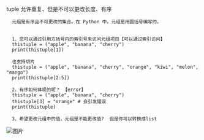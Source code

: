 tuple 允许重复、但是不可以更改长度、有序

      元组是有序且不可更改的集合。在 Python 中，元组是用圆括号编写的。
      
      
      1、您可以通过引用方括号内的索引号来访问元组项目【可以通过索引访问】
      thistuple = ("apple", "banana", "cherry")
      print(thistuple[1])
      
      也支持切片
      thistuple = ("apple", "banana", "cherry", "orange", "kiwi", "melon", "mango")
      print(thistuple[2:5])
      
      2、有序如何体现的呢？ 【error】
      thistuple = ("apple", "banana", "cherry")
      thistuple[3] = "orange" # 会引发错误
      print(thistuple)
      
      3、希望更改元组中的值，元组是不能更改值?  但是你可以转换成list
      
![图片](https://user-images.githubusercontent.com/38878365/195043753-68fd1a8a-c01d-47b0-9aa0-63442a99a337.png)
      
      
      
      
      
      
